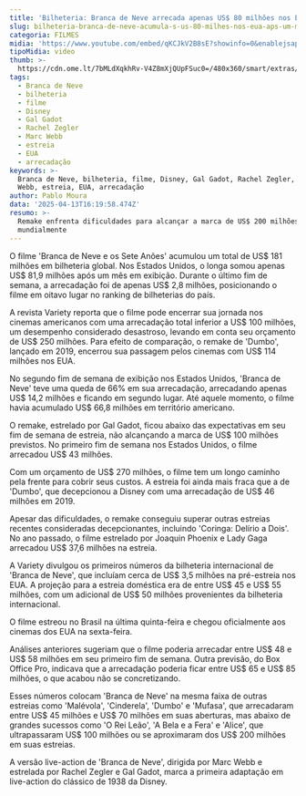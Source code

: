 ```yaml
---
title: 'Bilheteria: Branca de Neve arrecada apenas US$ 80 milhões nos EUA após um mês'
slug: bilheteria-branca-de-neve-acumula-s-us-80-milhes-nos-eua-aps-um-ms
categoria: FILMES
midia: 'https://www.youtube.com/embed/qKCJkV2B8sE?showinfo=0&enablejsapi=1'
tipoMidia: video
thumb: >-
  https://cdn.ome.lt/7bMLdXqkhRv-V4Z8mXjQUpFSuc0=/480x360/smart/extras/conteudos/01_9K1Fyb1.jpg
tags:
  - Branca de Neve
  - bilheteria
  - filme
  - Disney
  - Gal Gadot
  - Rachel Zegler
  - Marc Webb
  - estreia
  - EUA
  - arrecadação
keywords: >-
  Branca de Neve, bilheteria, filme, Disney, Gal Gadot, Rachel Zegler, Marc
  Webb, estreia, EUA, arrecadação
author: Pablo Moura
data: '2025-04-13T16:19:58.474Z'
resumo: >-
  Remake enfrenta dificuldades para alcançar a marca de US$ 200 milhões
  mundialmente
---
```


O filme 'Branca de Neve e os Sete Anões' acumulou um total de US$ 181 milhões em bilheteria global. Nos Estados Unidos, o longa somou apenas US$ 81,9 milhões após um mês em exibição. Durante o último fim de semana, a arrecadação foi de apenas US$ 2,8 milhões, posicionando o filme em oitavo lugar no ranking de bilheterias do país.

A revista Variety reporta que o filme pode encerrar sua jornada nos cinemas americanos com uma arrecadação total inferior a US$ 100 milhões, um desempenho considerado desastroso, levando em conta seu orçamento de US$ 250 milhões. Para efeito de comparação, o remake de 'Dumbo', lançado em 2019, encerrou sua passagem pelos cinemas com US$ 114 milhões nos EUA.

No segundo fim de semana de exibição nos Estados Unidos, 'Branca de Neve' teve uma queda de 66% em sua arrecadação, arrecadando apenas US$ 14,2 milhões e ficando em segundo lugar. Até aquele momento, o filme havia acumulado US$ 66,8 milhões em território americano.

O remake, estrelado por Gal Gadot, ficou abaixo das expectativas em seu fim de semana de estreia, não alcançando a marca de US$ 100 milhões previstos. No primeiro fim de semana nos Estados Unidos, o filme arrecadou US$ 43 milhões.

Com um orçamento de US$ 270 milhões, o filme tem um longo caminho pela frente para cobrir seus custos. A estreia foi ainda mais fraca que a de 'Dumbo', que decepcionou a Disney com uma arrecadação de US$ 46 milhões em 2019.

Apesar das dificuldades, o remake conseguiu superar outras estreias recentes consideradas decepcionantes, incluindo 'Coringa: Delírio a Dois'. No ano passado, o filme estrelado por Joaquin Phoenix e Lady Gaga arrecadou US$ 37,6 milhões na estreia.

A Variety divulgou os primeiros números da bilheteria internacional de 'Branca de Neve', que incluíam cerca de US$ 3,5 milhões na pré-estreia nos EUA. A projeção para a estreia doméstica era de entre US$ 45 e US$ 55 milhões, com um adicional de US$ 50 milhões provenientes da bilheteria internacional.

O filme estreou no Brasil na última quinta-feira e chegou oficialmente aos cinemas dos EUA na sexta-feira.

Análises anteriores sugeriam que o filme poderia arrecadar entre US$ 48 e US$ 58 milhões em seu primeiro fim de semana. Outra previsão, do Box Office Pro, indicava que a arrecadação poderia ficar entre US$ 65 e US$ 85 milhões, o que acabou não se concretizando.

Esses números colocam 'Branca de Neve' na mesma faixa de outras estreias como 'Malévola', 'Cinderela', 'Dumbo' e 'Mufasa', que arrecadaram entre US$ 45 milhões e US$ 70 milhões em suas aberturas, mas abaixo de grandes sucessos como 'O Rei Leão', 'A Bela e a Fera' e 'Alice', que ultrapassaram US$ 100 milhões ou se aproximaram dos US$ 200 milhões em suas estreias.

A versão live-action de 'Branca de Neve', dirigida por Marc Webb e estrelada por Rachel Zegler e Gal Gadot, marca a primeira adaptação em live-action do clássico de 1938 da Disney.
